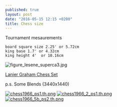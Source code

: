 ```yaml
---
published: true
layout: post
date: "2016-05-15 12:15 +0200"
title: Chess size
---
```

Tournament mesaurements

    board square size 2.25' or 5.72cm
    king base 1.7' or 4.32cm
    king height 4'  or 10.16cm

![figure_lesene_superca3.jpg]({{site.baseurl}}/media/figure_lesene_superca3.jpg)

[Lanier Graham Chess Set](http://www.chesssetsproject.com/ratings/wood-chess-sets/lanier-graham-chess-set/)

p.s. Some Blends (3440x1440)

[![chess1966_ps1.th.png](https://cdn.scrot.moe/images/2016/05/15/chess1966_ps1.th.png)](https://cdn.scrot.moe/images/2016/05/15/chess1966_ps1.png)
[![chess1966_2_ps1.th.png](https://cdn.scrot.moe/images/2016/05/15/chess1966_2_ps1.th.png)](https://cdn.scrot.moe/images/2016/05/15/chess1966_2_ps1.png)
[![chess1966_5b_ps2.th.png](https://cdn.scrot.moe/images/2016/05/15/chess1966_5b_ps2.th.png)](https://cdn.scrot.moe/images/2016/05/15/chess1966_5b_ps2.png)

